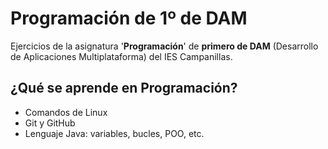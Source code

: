 # Programación de 1º de DAM
Ejercicios de la asignatura '**Programación**' de **primero de DAM** (Desarrollo de Aplicaciones Multiplataforma) del IES Campanillas.

## ¿Qué se aprende en Programación?

* Comandos de Linux
* Git y GitHub
* Lenguaje Java: variables, bucles, POO, etc.
